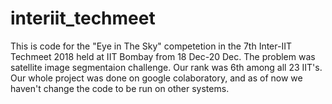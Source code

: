 # interiit_techmeet

This is code for the "Eye in The Sky" competetion in the 7th Inter-IIT Techmeet 2018 held at IIT Bombay from 18 Dec-20 Dec.
The problem was satellite image segmentaion challenge. 
Our rank was 6th among all 23 IIT's.
Our whole project was done on google colaboratory, and as of now we haven't change the code to be run on other systems.
